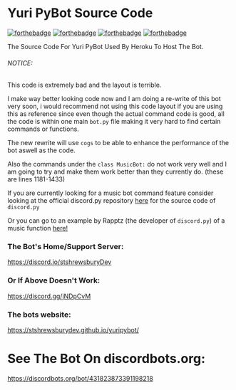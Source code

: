 # Yuri PyBot Source Code
[![forthebadge](https://forthebadge.com/images/badges/built-with-love.svg)](https://forthebadge.com)
[![forthebadge](https://forthebadge.com/images/badges/designed-in-ms-paint.svg)](https://forthebadge.com)
[![forthebadge](https://forthebadge.com/images/badges/made-with-python.svg)](https://forthebadge.com)
[![forthebadge](https://forthebadge.com/images/badges/powered-by-electricity.svg)](https://forthebadge.com)

The Source Code For Yuri PyBot Used By Heroku To Host The Bot.


###### NOTICE: 
This code is extremely bad and the layout is terrible.

I make way better looking code now and I am doing a re-write of this bot very soon, i would recommend not using this code layout if you are using this as reference since even though the actual command code is good, all the code is within one main ``bot.py`` file making it very hard to find certain commands or functions.

The new rewrite will use ``cogs`` to be able to enhance the performance of the bot aswell as the code.

Also the commands under the ``class MusicBot:`` do not work very well and I am going to try and make them work better than they currently do. (these are lines 1181-1433)

If you are currently looking for a music bot command feature consider looking at the official discord.py repository [here](https://github.com/Rapptz/discord.py) for the source code of ``discord.py``

Or you can go to an example by Rapptz (the developer of ``discord.py``) of a music function [here!](https://github.com/Rapptz/discord.py/blob/rewrite/examples/basic_voice.py)

### The Bot's Home/Support Server:
https://discord.io/stshrewsburyDev

### Or If Above Doesn't Work:
https://discord.gg/jNDpCvM

### The bots website:
https://stshrewsburydev.github.io/yuripybot/

# See The Bot On discordbots.org:
https://discordbots.org/bot/431823873391198218

